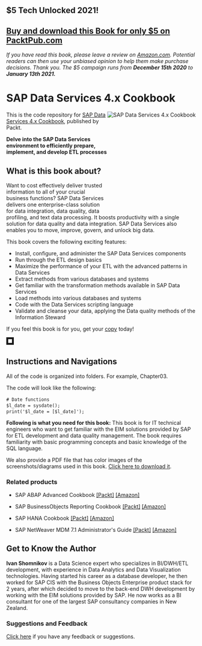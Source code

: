 ## $5 Tech Unlocked 2021!
[Buy and download this Book for only $5 on PacktPub.com](https://www.packtpub.com/product/sap-data-services-4-x-cookbook/9781782176565)
-----
*If you have read this book, please leave a review on [Amazon.com](https://www.amazon.com/gp/product/178217656X).     Potential readers can then use your unbiased opinion to help them make purchase decisions. Thank you. The $5 campaign         runs from __December 15th 2020__ to __January 13th 2021.__*

# SAP Data Services 4.x Cookbook

<a href="https://www.packtpub.com/big-data-and-business-intelligence/sap-data-services-4x-cookbook?utm_source=github&utm_medium=repository&utm_campaign=9781782176565 "><img src="https://d1ldz4te4covpm.cloudfront.net/sites/default/files/imagecache/ppv4_main_book_cover/B02937_MockupCover_Cookbook_Low.jpg" alt="SAP Data Services 4.x Cookbook" height="256px" align="right"></a>

This is the code repository for [SAP Data Services 4.x Cookbook](https://www.packtpub.com/big-data-and-business-intelligence/sap-data-services-4x-cookbook?utm_source=github&utm_medium=repository&utm_campaign=9781782176565 ), published by Packt.

**Delve into the SAP Data Services environment to efficiently prepare, implement, and develop ETL processes**

## What is this book about?
Want to cost effectively deliver trusted information to all of your crucial business functions? SAP Data Services delivers one enterprise-class solution for data integration, data quality, data profiling, and text data processing. It boosts productivity with a single solution for data quality and data integration. SAP Data Services also enables you to move, improve, govern, and unlock big data.

This book covers the following exciting features:
* Install, configure, and administer the SAP Data Services components 
* Run through the ETL design basics 
* Maximize the performance of your ETL with the advanced patterns in Data Services 
* Extract methods from various databases and systems 
* Get familiar with the transformation methods available in SAP Data Services 
* Load methods into various databases and systems 
* Code with the Data Services scripting language 
* Validate and cleanse your data, applying the Data quality methods of the Information Steward 

If you feel this book is for you, get your [copy](https://www.amazon.com/dp/178217656X) today!

<a href="https://www.packtpub.com/?utm_source=github&utm_medium=banner&utm_campaign=GitHubBanner"><img src="https://raw.githubusercontent.com/PacktPublishing/GitHub/master/GitHub.png" 
alt="https://www.packtpub.com/" border="5" /></a>

## Instructions and Navigations
All of the code is organized into folders. For example, Chapter03.

The code will look like the following:
```
# Date functions 
$l_date = sysdate(); 
print('$l_date = [$l_date]');
```

**Following is what you need for this book:**
This book is for IT technical engineers who want to get familiar with the EIM solutions provided by SAP for ETL development and data quality management. The book requires familiarity with basic programming concepts and basic knowledge of the SQL language.

We also provide a PDF file that has color images of the screenshots/diagrams used in this book. [Click here to download it](https://www.packtpub.com/sites/default/files/downloads/6565EN_Graphics.pdf).

### Related products
* SAP ABAP Advanced Cookbook  [[Packt]](https://prod.packtpub.com/in/big-data-and-business-intelligence/sap-abap-advanced-cookbook?utm_source=github&utm_medium=repository&utm_campaign=9781849684880) [[Amazon]](https://www.amazon.com/dp/184968488X)

* SAP BusinessObjects Reporting Cookbook  [[Packt]](https://prod.packtpub.com/in/big-data-and-business-intelligence/sap-businessobjects-reporting-cookbook?utm_source=github&utm_medium=repository&utm_campaign=9781782172437) [[Amazon]](https://www.amazon.com/dp/1782172432)

* SAP HANA Cookbook  [[Packt]](https://prod.packtpub.com/in/big-data-and-business-intelligence/sap-hana-cookbook?utm_source=github&utm_medium=repository&utm_campaign=9781782177623) [[Amazon]](https://www.amazon.com/dp/1782177620)

* SAP NetWeaver MDM 7.1 Administrator's Guide  [[Packt]](https://prod.packtpub.com/in//web-development/sap-netweaver-mdm-71-administrators-guide?utm_source=github&utm_medium=repository&utm_campaign=9781849682145) [[Amazon]](https://www.amazon.com/dp/1849682143)

## Get to Know the Author
**Ivan Shomnikov**
is a Data Science expert who specializes in BI/DWH/ETL development, with experience in Data Analytics and Data Visualization technologies. Having started his career as a database developer, he then worked for SAP CIS with the Business Objects Enterprise product stack for 2 years, after which decided to move to the back-end DWH development by working with the EIM solutions provided by SAP. He now works as a BI consultant for one of the largest SAP consultancy companies in New Zealand.

### Suggestions and Feedback
[Click here](https://docs.google.com/forms/d/e/1FAIpQLSdy7dATC6QmEL81FIUuymZ0Wy9vH1jHkvpY57OiMeKGqib_Ow/viewform) if you have any feedback or suggestions.
